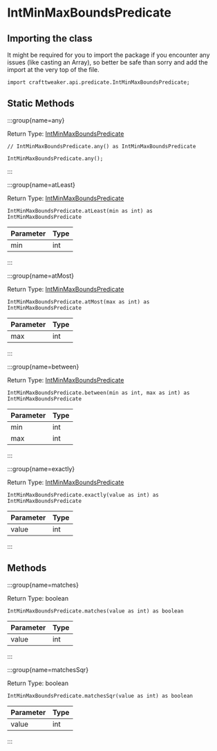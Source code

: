 # IntMinMaxBoundsPredicate

## Importing the class

It might be required for you to import the package if you encounter any issues (like casting an Array), so better be safe than sorry and add the import at the very top of the file.
```zenscript
import crafttweaker.api.predicate.IntMinMaxBoundsPredicate;
```


## Static Methods

:::group{name=any}

Return Type: [IntMinMaxBoundsPredicate](/vanilla/api/predicate/IntMinMaxBoundsPredicate)

```zenscript
// IntMinMaxBoundsPredicate.any() as IntMinMaxBoundsPredicate

IntMinMaxBoundsPredicate.any();
```

:::

:::group{name=atLeast}

Return Type: [IntMinMaxBoundsPredicate](/vanilla/api/predicate/IntMinMaxBoundsPredicate)

```zenscript
IntMinMaxBoundsPredicate.atLeast(min as int) as IntMinMaxBoundsPredicate
```

| Parameter | Type |
|-----------|------|
| min       | int  |


:::

:::group{name=atMost}

Return Type: [IntMinMaxBoundsPredicate](/vanilla/api/predicate/IntMinMaxBoundsPredicate)

```zenscript
IntMinMaxBoundsPredicate.atMost(max as int) as IntMinMaxBoundsPredicate
```

| Parameter | Type |
|-----------|------|
| max       | int  |


:::

:::group{name=between}

Return Type: [IntMinMaxBoundsPredicate](/vanilla/api/predicate/IntMinMaxBoundsPredicate)

```zenscript
IntMinMaxBoundsPredicate.between(min as int, max as int) as IntMinMaxBoundsPredicate
```

| Parameter | Type |
|-----------|------|
| min       | int  |
| max       | int  |


:::

:::group{name=exactly}

Return Type: [IntMinMaxBoundsPredicate](/vanilla/api/predicate/IntMinMaxBoundsPredicate)

```zenscript
IntMinMaxBoundsPredicate.exactly(value as int) as IntMinMaxBoundsPredicate
```

| Parameter | Type |
|-----------|------|
| value     | int  |


:::

## Methods

:::group{name=matches}

Return Type: boolean

```zenscript
IntMinMaxBoundsPredicate.matches(value as int) as boolean
```

| Parameter | Type |
|-----------|------|
| value     | int  |


:::

:::group{name=matchesSqr}

Return Type: boolean

```zenscript
IntMinMaxBoundsPredicate.matchesSqr(value as int) as boolean
```

| Parameter | Type |
|-----------|------|
| value     | int  |


:::


